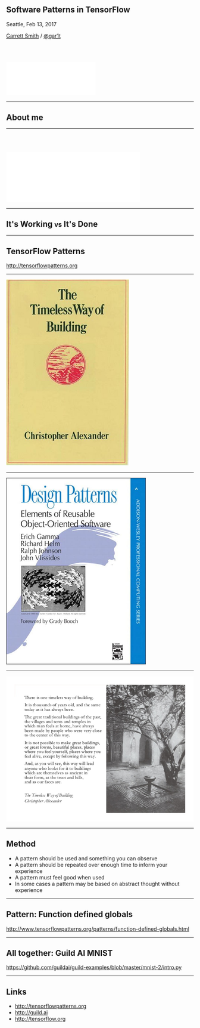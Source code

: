 ## Software Patterns in TensorFlow

Seattle, Feb 13, 2017

[Garrett Smith](http://gar1t.com) / [@gar1t](https://twitter.com/gar1t)

<a href="https://guild.ai">
<img src="img/logo-white-lg.png" width="240" style="margin-top:3rem">
</a>

---

## About me

---

<a href="https://guild.ai">
<img src="img/logo-white-lg.png" width="360" style="margin-top:3rem">
</a>

---

## It's Working <small>vs</small> It's Done

---

## TensorFlow Patterns

http://tensorflowpatterns.org

---

<img src="img/timeless-way.jpg">

---

<img src="img/gof.jpg" height="500">

---

<img src="img/timeless-2.jpg">

---

## Method

<ul>
<li class="fragment">A pattern should be used and something you can observe
<li class="fragment">A pattern should be repeated over enough time to inform your experience
<li class="fragment">A pattern must feel good when used 
<li class="fragment">In some cases a pattern may be based on abstract thought without experience
</ul>

---

## Pattern: Function defined globals

http://www.tensorflowpatterns.org/patterns/function-defined-globals.html

---

## All together: Guild AI MNIST

https://github.com/guildai/guild-examples/blob/master/mnist-2/intro.py

---

## Links

- http://tensorflowpatterns.org
- http://guild.ai
- http://tensorflow.org
